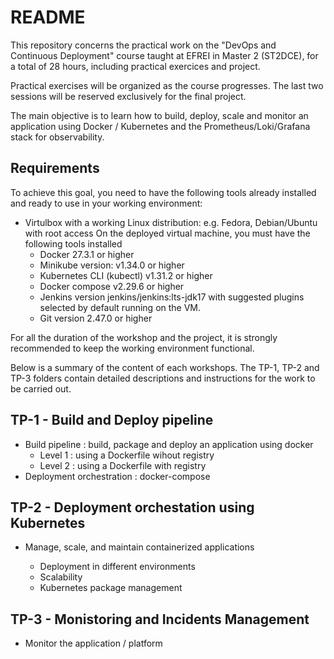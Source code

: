 # README #

This repository concerns the practical work on the "DevOps and Continuous Deployment" course taught at EFREI in Master 2 (ST2DCE), for a total of 28 hours, including practical exercices and project.

Practical exercises will be organized as the course progresses. The last two sessions will be reserved exclusively for the final project.

The main objective is to learn how to build, deploy, scale and monitor an application using Docker / Kubernetes and the Prometheus/Loki/Grafana stack for observability.

## Requirements ##

To achieve this goal, you need to have the following tools already installed and ready to use in your working environment:

* Virtulbox with a working Linux distribution: e.g. Fedora, Debian/Ubuntu with root access
On the deployed virtual machine, you must have the following tools installed
  * Docker 27.3.1 or higher
  * Minikube version: v1.34.0 or higher
  * Kubernetes CLI (kubectl) v1.31.2 or higher
  * Docker compose v2.29.6 or higher
  * Jenkins version jenkins/jenkins:lts-jdk17 with suggested plugins selected by default running on the VM.
  * Git version 2.47.0 or higher

For all the duration of the workshop and the project, it is strongly recommended to keep the working environment functional.

Below is a summary of the content of each workshops. The TP-1, TP-2 and TP-3 folders contain detailed descriptions and instructions for the work to be carried out.

## TP-1 - Build and Deploy pipeline ##

* Build pipeline : build, package and deploy an application using docker
  * Level 1 : using a Dockerfile wihout registry
  * Level 2 : using a Dockerfile with registry
* Deployment orchestration : docker-compose

## TP-2 - Deployment orchestation using Kubernetes ##

* Manage, scale, and maintain containerized applications

  * Deployment in different environments
  * Scalability
  * Kubernetes package management

## TP-3 - Monistoring and Incidents Management ##

* Monitor the application / platform
